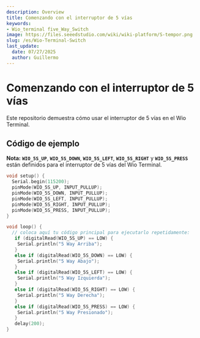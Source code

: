 ```yaml
---
description: Overview
title: Comenzando con el interruptor de 5 vías
keywords:
- Wio_terminal five_Way_Switch
image: https://files.seeedstudio.com/wiki/wiki-platform/S-tempor.png
slug: /es/Wio-Terminal-Switch
last_update:
  date: 07/27/2025
  author: Guillermo
---
```


# Comenzando con el interruptor de 5 vías

Este repositorio demuestra cómo usar el interruptor de 5 vías en el Wio Terminal.

## Código de ejemplo

**Nota:** **`WIO_5S_UP`**, **`WIO_5S_DOWN`**, **`WIO_5S_LEFT`**, **`WIO_5S_RIGHT`** y **`WIO_5S_PRESS`** están definidos para el interruptor de 5 vías del Wio Terminal.

```cpp
void setup() {
  Serial.begin(115200);
  pinMode(WIO_5S_UP, INPUT_PULLUP);
  pinMode(WIO_5S_DOWN, INPUT_PULLUP);
  pinMode(WIO_5S_LEFT, INPUT_PULLUP);
  pinMode(WIO_5S_RIGHT, INPUT_PULLUP);
  pinMode(WIO_5S_PRESS, INPUT_PULLUP);
}

void loop() {
  // coloca aquí tu código principal para ejecutarlo repetidamente:
   if (digitalRead(WIO_5S_UP) == LOW) {
    Serial.println("5 Way Arriba");
   }
   else if (digitalRead(WIO_5S_DOWN) == LOW) {
    Serial.println("5 Way Abajo");
   }
   else if (digitalRead(WIO_5S_LEFT) == LOW) {
    Serial.println("5 Way Izquierda");
   }
   else if (digitalRead(WIO_5S_RIGHT) == LOW) {
    Serial.println("5 Way Derecha");
   }
   else if (digitalRead(WIO_5S_PRESS) == LOW) {
    Serial.println("5 Way Presionado");
   }
   delay(200);
}
```
